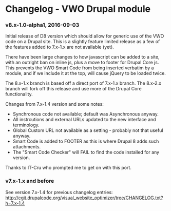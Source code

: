 # Changelog - VWO Drupal module

### v8.x-1.0-alpha1, 2016-09-03

Initial release of D8 version which should allow for generic use of the VWO code on a Drupal site. This is a slightly feature limited release as a few of the features added to 7.x-1.x are not available (yet).

There have been large changes to how javascript can be added to a site, with an outright ban on inline js, plus a move to footer for Drupal Core js. This prevents the VWO Smart Code from being inserted verbatim by a module, and if we include it at the top, will cause jQuery to be loaded twice.

The 8.x-1.x branch is based off a direct port of 7.x-1.x branch. The 8.x-2.x branch will fork off this release and use more of the Drupal Core functionality.

Changes from 7.x-1.4 version and some notes:

  - Synchronous code not available; default was Asynchronous anyway.
  - All instrcutions and external URLs updated to the new interface and terminology.
  - Global Custom URL not available as a setting - probably not that useful anyway.
  - Smart Code is added to FOOTER as this is where Drupal 8 adds such attachments.
  - The "Smart Code Checker" will FAIL to find the code installed for any version.

Thanks to IT-Cru who prompted me to get on with this port.

### v7.x-1.x and before

See version 7.x-1.4 for previous changelog entries:
http://cgit.drupalcode.org/visual_website_optimizer/tree/CHANGELOG.txt?h=7.x-1.4


